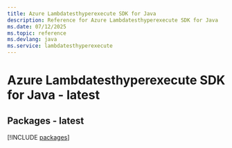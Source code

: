 ```yaml
---
title: Azure Lambdatesthyperexecute SDK for Java
description: Reference for Azure Lambdatesthyperexecute SDK for Java
ms.date: 07/12/2025
ms.topic: reference
ms.devlang: java
ms.service: lambdatesthyperexecute
---
```

# Azure Lambdatesthyperexecute SDK for Java - latest
## Packages - latest
[!INCLUDE [packages](lambdatesthyperexecute-index.md)]